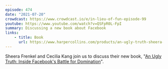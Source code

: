 ```yaml
---
episode: 474
date: "2021-07-20"
crowdcast: https://www.crowdcast.io/e/in-lieu-of-fun-episode-99
youtube: https://www.youtube.com/watch?v=QSFpR0L-FpI
summary: Discussing a new book about Facebook
links:
    - title: Book
      url: https://www.harpercollins.com/products/an-ugly-truth-sheera-frenkelcecilia-Kang
---
```

Sheera Frenkel and Cecilia Kang join us to discuss their new book, "[An Ugly Truth: Inside Facebook's Battle for Domination][book]".

[book]: https://www.harpercollins.com/products/an-ugly-truth-sheera-frenkelcecilia-Kang
